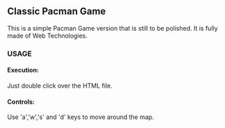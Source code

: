 Classic Pacman Game
---

This is a simple Pacman Game version that is still to be polished. It is fully made of Web Technologies.

### USAGE

#### Execution:
Just double click over the HTML file.

#### Controls:
Use 'a','w','s' and 'd' keys to move around the map.
